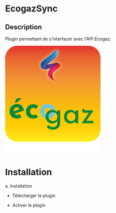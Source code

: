 EcogazSync
==========

Description
-----------

Plugin permettant de s'interfacer avec l'API Ecogaz.

![EcogazSync icon](../images/EcogazSync_icon.png)

Installation
============

a. Installation

- Télécharger le plugin

- Activer le plugin

